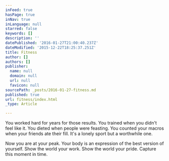 ```yaml
---
inFeed: true
hasPage: true
inNav: true
inLanguage: null
starred: false
keywords: []
description: ''
datePublished: '2016-01-27T21:00:40.237Z'
dateModified: '2015-12-22T18:25:37.251Z'
title: Fitness
author: []
authors: []
publisher:
  name: null
  domain: null
  url: null
  favicon: null
sourcePath: _posts/2016-01-27-fitness.md
published: true
url: fitness/index.html
_type: Article

---
```

You worked hard for
years for those results. You trained when you didn't feel like it. You dieted
when people were feasting. You counted your macros when your friends ate their
fill. It's a lonely sport but a worthwhile one.

Now you are at your
peak. Your body is an expression of the best version of yourself. Show the
world your work. Show the world your pride. Capture this moment in time.